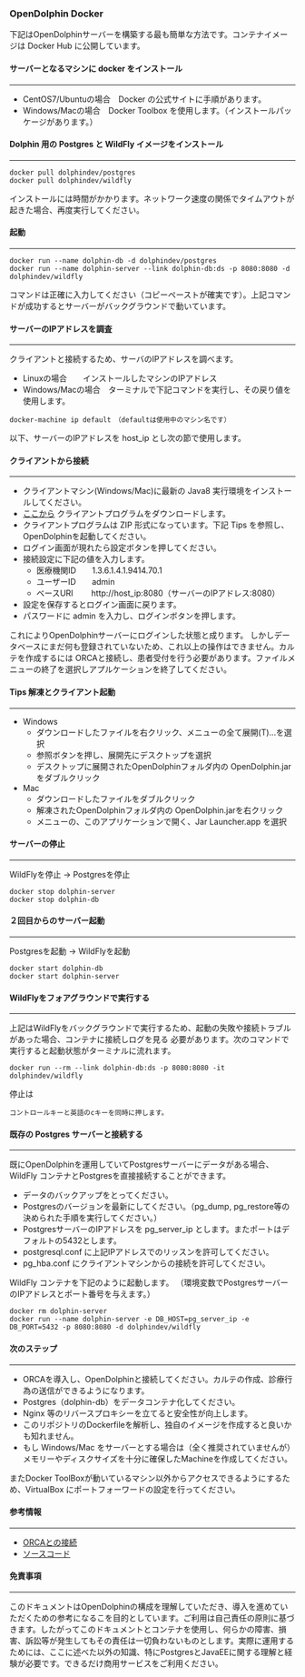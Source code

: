 ### OpenDolphin Docker

下記はOpenDolphinサーバーを構築する最も簡単な方法です。コンテナイメージは Docker Hub に公開しています。

#### サーバーとなるマシンに docker をインストール
********************************************************************************
* CentOS7/Ubuntuの場合　Docker の公式サイトに手順があります。
* Windows/Macの場合　Docker Toolbox を使用します。（インストールパッケージがあります。）


#### Dolphin 用の Postgres と WildFly イメージをインストール
********************************************************************************
    docker pull dolphindev/postgres
    docker pull dolphindev/wildfly

インストールには時間がかかります。ネットワーク速度の関係でタイムアウトが起きた場合、再度実行してください。


#### 起動
********************************************************************************
    docker run --name dolphin-db -d dolphindev/postgres
    docker run --name dolphin-server --link dolphin-db:ds -p 8080:8080 -d dolphindev/wildfly

コマンドは正確に入力してください（コピーペーストが確実です）。上記コマンドが成功するとサーバーがバックグラウンドで動いています。


#### サーバーのIPアドレスを調査
********************************************************************************
クライアントと接続するため、サーバのIPアドレスを調べます。

* Linuxの場合　　インストールしたマシンのIPアドレス
* Windows/Macの場合　ターミナルで下記コマンドを実行し、その戻り値を使用します。

````
docker-machine ip default　（defaultは使用中のマシン名です）
````

以下、サーバーのIPアドレスを host_ip とし次の節で使用します。


#### クライアントから接続
********************************************************************************
* クライアントマシン(Windows/Mac)に最新の Java8 実行環境をインストールしてください。
* [ここから](http://www.digital-globe.co.jp/openDolphin/sys-guide/26/client/OpenDolphin.zip) クライアントプログラムをダウンロードします。
* クライアントプログラムは ZIP 形式になっています。下記 Tips を参照し、OpenDolphinを起動してください。
* ログイン画面が現れたら設定ボタンを押してください。
* 接続設定に下記の値を入力します。
  - 医療機関ID　　1.3.6.1.4.1.9414.70.1
  - ユーザーID　　admin
  - ベースURI　　 http&#58;//host_ip:8080（サーバーのIPアドレス:8080）
* 設定を保存するとログイン画面に戻ります。
* パスワードに admin を入力し、ログインボタンを押します。

これによりOpenDolphinサーバーにログインした状態と成ります。
しかしデータベースにまだ何も登録されていないため、これ以上の操作はできません。カルテを作成するには
ORCAと接続し、患者受付を行う必要があります。ファイルメニューの終了を選択しアプルケーションを終了してください。


#### Tips 解凍とクライアント起動
********************************************************************************
* Windows
  - ダウンロードしたファイルを右クリック、メニューの全て展開(T)...を選択
  - 参照ボタンを押し、展開先にデスクトップを選択
  - デスクトップに展開されたOpenDolphinフォルダ内の OpenDolphin.jar をダブルクリック
* Mac
  - ダウンロードしたファイルをダブルクリック
  - 解凍されたOpenDolphinフォルダ内の OpenDolphin.jarを右クリック
  - メニューの、このアプリケーションで開く、Jar Launcher.app を選択



#### サーバーの停止
********************************************************************************
WildFlyを停止 ->  Postgresを停止

    docker stop dolphin-server
    docker stop dolphin-db



#### ２回目からのサーバー起動
********************************************************************************
Postgresを起動 -> WildFlyを起動  

    docker start dolphin-db
    docker start dolphin-server



#### WildFlyをフォアグラウンドで実行する
********************************************************************************
上記はWildFlyをバックグラウンドで実行するため、起動の失敗や接続トラブルがあった場合、コンテナに接続しログを見る
必要があります。次のコマンドで実行すると起動状態がターミナルに流れます。  

    docker run --rm --link dolphin-db:ds -p 8080:8080 -it dolphindev/wildfly

停止は

    コントロールキーと英語のcキーを同時に押します。



#### 既存の Postgres サーバーと接続する
********************************************************************************
既にOpenDolphinを運用していてPostgresサーバーにデータがある場合、WildFly
コンテナとPostgresを直接接続することができます。

* データのバックアップをとってください。
* Postgresのバージョンを最新にしてください。（pg_dump, pg_restore等の決められた手順を実行してください。）
* PostgresサーバーのIPアドレスを pg_server_ip とします。またポートはデフォルトの5432とします。
* postgresql.conf に上記IPアドレスでのリッスンを許可してください。
* pg_hba.conf にクライアントマシンからの接続を許可してください。

WildFly コンテナを下記のように起動します。
（環境変数でPostgresサーバーのIPアドレスとポート番号を与えます。）

    docker rm dolphin-server  
    docker run --name dolphin-server -e DB_HOST=pg_server_ip -e DB_PORT=5432 -p 8080:8080 -d dolphindev/wildfly



#### 次のステップ
********************************************************************************
* ORCAを導入し、OpenDolphinと接続してください。カルテの作成、診療行為の送信ができるようになります。
* Postgres（dolphin-db）をデータコンテナ化してください。
* Nginx 等のリバースプロキシーを立てると安全性が向上します。
* このリポジトリのDockerfileを解析し、独自のイメージを作成すると良いかも知れません。
* もし Windows/Mac をサーバーとする場合は（全く推奨されていませんが）メモリーやディスクサイズを十分に確保したMachineを作成してください。

またDocker ToolBoxが動いているマシン以外からアクセスできるようにするため、VirtualBox にポートフォーワードの設定を行ってください。


#### 参考情報
********************************************************************************
 * [ORCAとの接続](https://gist.github.com/dolphin-dev/c75e4ca63689779bfdf7)
 * [ソースコード](https://github.com/dolphin-dev/OpenDolphin)


#### 免責事項
********************************************************************************
このドキュメントはOpenDolphinの構成を理解していただき、導入を進めていただくための参考になるこを目的としています。ご利用は自己責任の原則に基づきます。したがってこのドキュメントとコンテナを使用し、何らかの障害、損害、訴訟等が発生してもその責任は一切負わないものとします。実際に運用するためには、ここに述べた以外の知識、特にPostgresとJavaEEに関する理解と経験が必要です。できるだけ商用サービスをご利用ください。
